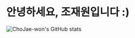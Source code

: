 # 안녕하세요, 조재원입니다 :)
![ChoJae-won's GitHub stats](https://github-readme-stats.vercel.app/api?username=ChoJae-won&show_icons=true&theme=radical)

